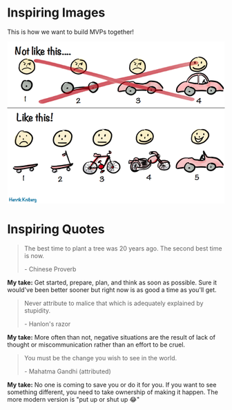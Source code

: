 # Inspiring Images

This is how we want to build MVPs together!

![How to build an MVP](mvp.png)


# Inspiring Quotes

> The best time to plant a tree was 20 years ago. The second best time is now.
>
> \- Chinese Proverb

**My take:** Get started, prepare, plan, and think as soon as possible. Sure it would've been better sooner but right now is as good a time as you'll get.

> Never attribute to malice that which is adequately explained by stupidity.
>
> \- Hanlon's razor

**My take:** More often than not, negative situations are the result of lack of thought or miscommunication rather than an effort to be cruel.

> You must be the change you wish to see in the world.
>
> \- Mahatma Gandhi (attributed)

**My take:** No one is coming to save you or do it for you. If you want to see something different, you need to take ownership of making it happen. The more modern version is "put up or shut up 😂"
